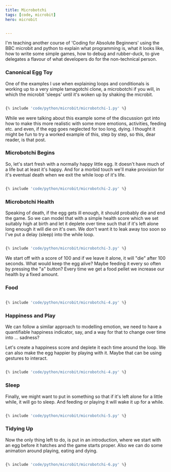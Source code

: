```yaml
---
title: Microbotchi
tags: [code, microbit]
hero: microbit


---
```


I'm teaching another course of 'Coding for Absolute Beginners' using the BBC microbit and python to explain
what programming is, what it looks like, how to write some simple games, how to debug and rubber-duck, to give
delegates a flavour of what developers do for the non-technical person.

### Canonical Egg Toy

One of the examples I use when explaining loops and conditionals is working up to a very simple tamagotchi clone, a
microbotchi if you will, in which the microbit 'sleeps' until it's woken up by shaking the microbit.

```python

{% include 'code/python/microbit/microbotchi-1.py' %}

```

While we were talking about this example some of the discussion got into how to make this more realistic with
some more emotions, activities, feeding etc. and even, if the egg goes neglected for too long, dying. I thought it
might be fun to try a worked example of this, step by step, so this, dear reader, is that post.

### Microbotchi Begins

So, let's start fresh with a normally happy little egg. It doesn't have much of a life but at least it's happy. And for
a morbid touch we'll make provision for it's eventual death when we exit the while loop of it's life.

```python

{% include 'code/python/microbit/microbotchi-2.py' %}

```

### Microbotchi Health

Speaking of death, if the egg gets ill enough, it should probably die and end the game. So we can model that with a simple
health score which we set suitably high at birth and let it deplete over time such that if it's left alone long enough
it will die on it's own. We don't want it to leak away too soon so I've put a delay (sleep) into the while loop.

```python

{% include 'code/python/microbit/microbotchi-3.py' %}

```

We start off with a score of 100 and if we leave it alone, it will "die" after 100 seconds. What would keep the egg alive?
Maybe feeding it every so often by pressing the "a" button? Every time we get a food pellet we increase our health by a fixed
amount.

### Food

```python

{% include 'code/python/microbit/microbotchi-4.py' %}

```

### Happiness and Play

We can follow a similar approach to modelling emotion, we need to have a quantifiable happiness indicator, say, and a way for that
to change over time into ... sadness?

Let's create a happiness score and deplete it each time around the loop. We can also make the egg happier by playing with it. Maybe
that can be using gestures to interact.

```python

{% include 'code/python/microbit/microbotchi-4.py' %}

```

### Sleep

Finally, we might want to put in something so that if it's left alone for a little while, it will go to sleep. And feeding or playing it
will wake it up for a while.

```python

{% include 'code/python/microbit/microbotchi-5.py' %}

```

### Tidying Up

Now the only thing left to do, is put in an introduction, where we start with an egg before it hatches and the game starts proper. Also
we can do some animation around playing, eating and dying.

```python

{% include 'code/python/microbit/microbotchi-6.py' %}

```
